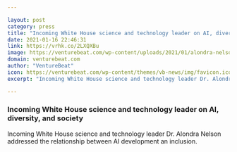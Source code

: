 ```yaml
---

layout: post
category: press
title: "Incoming White House science and technology leader on AI, diversity, and society"
date: 2021-01-16 22:46:31
link: https://vrhk.co/2LXQXBu
image: https://venturebeat.com/wp-content/uploads/2021/01/alondra-nelson.png?w=1200&strip=all
domain: venturebeat.com
author: "VentureBeat"
icon: https://venturebeat.com/wp-content/themes/vb-news/img/favicon.ico
excerpt: "Incoming White House science and technology leader Dr. Alondra Nelson addressed the relationship between AI development an inclusion."

---
```


### Incoming White House science and technology leader on AI, diversity, and society

Incoming White House science and technology leader Dr. Alondra Nelson addressed the relationship between AI development an inclusion.
